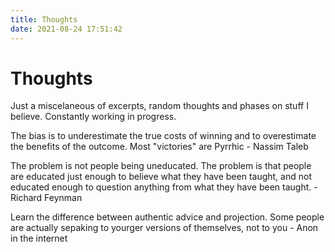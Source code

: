 ```yaml
---
title: Thoughts
date: 2021-08-24 17:51:42
---
```


# Thoughts

Just a miscelaneous of excerpts, random thoughts and phases on stuff I believe.
Constantly working in progress.

The bias is to underestimate the true costs of winning and to overestimate the benefits of the outcome. Most "victories" are Pyrrhic - Nassim Taleb

The problem is not people being uneducated. The problem is that people are educated just enough to believe what they have been taught, and not educated enough to question anything from what they have been taught. - Richard Feynman

Learn the difference between authentic advice and projection. Some people are actually sepaking to yourger versions of themselves, not to you - Anon in the internet